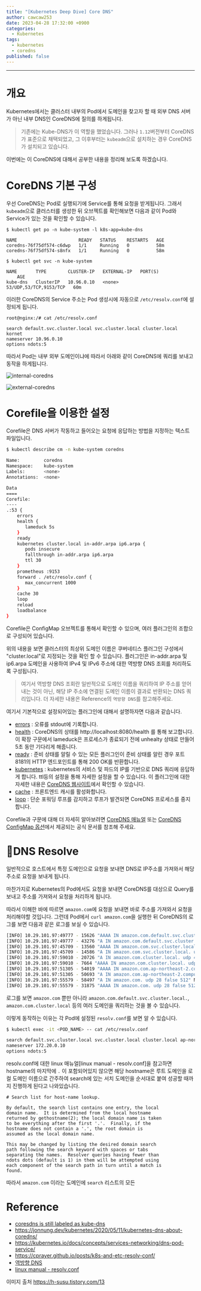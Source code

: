 ```yaml
---
title: "[Kubernetes Deep Dive] Core DNS"
author: cawcaw253
date: 2023-04-28 17:32:00 +0900
categories:
  - Kubernetes
tags:
  - kubernetes
  - coredns
published: false
---
```


---
# 개요

Kubernetes에서는 클러스터 내부의 Pod에서 도메인을 찾고자 할 때 외부 DNS 서버가 아닌 내부 DNS인 CoreDNS에 질의를 하게됩니다.

> 기존에는 Kube-DNS가 이 역할을 했었습니다. 그러나 `1.12`버전부터 CoreDNS가 표준으로 채택되었고, 그 이후부터는 `kubeadm`으로 설치하는 경우 CoreDNS가 설치되고 있습니다.

이번에는 이 CoreDNS에 대해서 공부한 내용을 정리해 보도록 하겠습니다.

# CoreDNS 기본 구성

우선 CoreDNS는 Pod로 실행되기에 Service를 통해 요청을 받게됩니다. 그래서 `kubeadm`으로  클러스터를 생성한 뒤 오브젝트를 확인해보면 다음과 같이 Pod와 Service가 있는 것을 확인할 수 있습니다.

```
$ kubectl get po -n kube-system -l k8s-app=kube-dns

NAME                       READY   STATUS    RESTARTS   AGE
coredns-76f75df574-c6dwp   1/1     Running   0          58m
coredns-76f75df574-s8nfx   1/1     Running   0          58m

$ kubectl get svc -n kube-system

NAME       TYPE        CLUSTER-IP   EXTERNAL-IP   PORT(S)                  AGE
kube-dns   ClusterIP   10.96.0.10   <none>        53/UDP,53/TCP,9153/TCP   60m
```

이러한 CoreDNS의 Service 주소는 Pod 생성시에 자동으로 `/etc/resolv.conf`에 설정되게 됩니다.

```
root@nginx:/# cat /etc/resolv.conf 

search default.svc.cluster.local svc.cluster.local cluster.local kornet
nameserver 10.96.0.10
options ndots:5
```

따라서 Pod는 내부 외부 도메인이냐에 따라서 아래와 같이 CoreDNS에 쿼리를 보내고 동작을 하게됩니다.

![internal-coredns](posts/20240428/coredns.png)

![external-coredns](posts/20240428/coredns-external.png)

# Corefile을 이용한 설정

Corefile은 DNS 서버가 작동하고 들어오는 요청에 응답하는 방법을 지정하는 텍스트 파일입니다.

```bash
$ kubectl describe cm -n kube-system coredns

Name:         coredns
Namespace:    kube-system
Labels:       <none>
Annotations:  <none>

Data
====
Corefile:
----
.:53 {
    errors
    health {
       lameduck 5s
    }
    ready
    kubernetes cluster.local in-addr.arpa ip6.arpa {
       pods insecure
       fallthrough in-addr.arpa ip6.arpa
       ttl 30
    }
    prometheus :9153
    forward . /etc/resolv.conf {
       max_concurrent 1000
    }
    cache 30
    loop
    reload
    loadbalance
}
```

Corefile은 ConfigMap 오브젝트를 통해서 확인할 수 있으며, 여러 플러그인의 조합으로 구성되어 있습니다.

위의 내용을 보면 클러스터의 최상위 도메인 이름은 쿠버네티스 플러그인 구성에서 "cluster.local"로 지정되는 것을 확인 할 수 있습니다. 플러그인은 in-addr.arpa 및 ip6.arpa 도메인을 사용하여 IPv4 및 IPv6 주소에 대한 역방향 DNS 조회를 처리하도록 구성됩니다.

> 여기서 역방향 DNS 조회란 일반적으로 도메인 이름을 쿼리하여 IP 주소를 얻어내는 것이 아닌, 해당 IP 주소에 연결된 도메인 이름이 결과로 반환되는 DNS 쿼리입니다.
> 더 자세한 내용은 Reference의 `역방향 DNS`를 참고해주세요.

여기서 기본적으로 설정되어있는 플러그인에 대해서 설명하자면 다음과 같습니다.

- [errors](https://coredns.io/plugins/errors/) : 오류를 stdout에 기록합니다.
- [health](https://coredns.io/plugins/health/) : CoreDNS의 상태를 http://localhost:8080/health 를 통해 보고합니다. 이 확장 구문에서 lameduck은 프로세스가 종료되기 전에 unhealty 상태로 만들어 5초 동안 기다리게 해줍니다.
- [ready](https://coredns.io/plugins/ready/) : 준비 상태를 알릴 수 있는 모든 플러그인이 준비 상태를 알린 경우 포트 8181의 HTTP 엔드포인트를 통해 200 OK를 반환합니다.
- [kubernetes](https://coredns.io/plugins/kubernetes/) : kubernetes의 서비스 및 파드의 IP를 기반으로 DNS 쿼리에 응답하게 합니다. ttl등의 설정을 통해 자세한 설정을 할 수 있습니다.
  이 플러그인에 대한 자세한 내용은 [CoreDNS 웹사이트](https://coredns.io/plugins/kubernetes/)에서 확인할 수 있습니다.
- [cache](https://coredns.io/plugins/cache/) : 프론트엔드 캐시를 활성화합니다.  
- [loop](https://coredns.io/plugins/loop/) : 단순 포워딩 루프를 감지하고 루프가 발견되면 CoreDNS 프로세스를 중지합니다.  

Corefile과 구문에 대해 더 자세히 알아보려면 [CoreDNS 매뉴얼](https://coredns.io/manual/toc/) 또는 [CoreDNS ConfigMap 옵션](https://kubernetes.io/docs/tasks/administer-cluster/dns-custom-nameservers/#coredns-configmap-options)에서 제공되는 공식 문서를 참조해 주세요.


# DNS Resolve

일반적으로 호스트에서 특정 도메인으로 요청을 보내면 DNS로 IP주소를 가져와서 해당 주소로 요청을 보내게 됩니다.

마찬가지로 Kubernetes의 Pod에서도 요청을 보내면 CoreDNS를 대상으로 Query를 보내고 주소를 가져와서 요청을 처리하게 됩니다.

따라서 이해한 바에 따르면 `amazon.com`에 요청을 보내면 바로 주소를 가져와서 요청을 처리해야할 것입니다. 그런데 Pod에서 `curl amazon.com`을 실행한 뒤 CoreDNS의 로그를 보면 다음과 같은 로그를 보실 수 있습니다.

```bash
[INFO] 10.29.101.97:49777 - 15626 "AAAA IN amazon.com.default.svc.cluster.local. udp 54 false 512" NXDOMAIN qr,aa,rd 147 0.000245472s
[INFO] 10.29.101.97:49777 - 43276 "A IN amazon.com.default.svc.cluster.local. udp 54 false 512" NXDOMAIN qr,aa,rd 147 0.000376412s
[INFO] 10.29.101.97:45709 - 13560 "AAAA IN amazon.com.svc.cluster.local. udp 46 false 512" NXDOMAIN qr,aa,rd 139 0.000214814s
[INFO] 10.29.101.97:45709 - 14586 "A IN amazon.com.svc.cluster.local. udp 46 false 512" NXDOMAIN qr,aa,rd 139 0.000286298s
[INFO] 10.29.101.97:59010 - 20726 "A IN amazon.com.cluster.local. udp 42 false 512" NXDOMAIN qr,aa,rd 135 0.000150982s
[INFO] 10.29.101.97:59010 - 7664 "AAAA IN amazon.com.cluster.local. udp 42 false 512" NXDOMAIN qr,aa,rd 135 0.00031106s
[INFO] 10.29.101.97:51305 - 54019 "AAAA IN amazon.com.ap-northeast-2.compute.internal. udp 60 false 512" NXDOMAIN qr,rd,ra 183 0.001475703s
[INFO] 10.29.101.97:51305 - 50693 "A IN amazon.com.ap-northeast-2.compute.internal. udp 60 false 512" NXDOMAIN qr,rd,ra 183 0.001544829s
[INFO] 10.29.101.97:55579 - 58497 "A IN amazon.com. udp 28 false 512" NOERROR qr,rd,ra 106 0.001595382s
[INFO] 10.29.101.97:55579 - 31875 "AAAA IN amazon.com. udp 28 false 512" NOERROR qr,rd,ra 125 0.00166369s
```

로그를 보면 `amazon.com` 뿐만 아니라 `amazon.com.default.svc.cluster.local.`, `amazon.com.cluster.local` 등의 여러 도메인을 쿼리하는 것을 볼 수 있습니다.

이렇게 동작하는 이유는 각 Pod에 설정된 `resolv.conf`를 보면 알 수 있습니다.

```bash
$ kubectl exec -it <POD_NAME> -- cat /etc/resolv.conf

search default.svc.cluster.local svc.cluster.local cluster.local ap-northeast-2.compute.internal
nameserver 172.20.0.10
options ndots:5
```

resolv.conf에 대한 linux 매뉴얼[linux manual - resolv.conf]을 참고하면 hostname의 마지막에 `.` 이 포함되어있지 않으면 해당 hostname은 루트 도메인을 로컬 도메인 이름으로 간주하여 search에 있는 서치 도메인을 순서대로 붙여 성공할 때까지 진행하게 된다고 나와있습니다.

```
# Search list for host-name lookup.

By default, the search list contains one entry, the local
domain name.  It is determined from the local hostname
returned by gethostname(2); the local domain name is taken
to be everything after the first '.'.  Finally, if the
hostname does not contain a '.', the root domain is
assumed as the local domain name.

This may be changed by listing the desired domain search
path following the search keyword with spaces or tabs
separating the names.  Resolver queries having fewer than
ndots dots (default is 1) in them will be attempted using
each component of the search path in turn until a match is
found.
```

따라서 `amazon.com` 이라는 도메인에 `search` 리스트의 모든 
# Reference
- [coresdns is still labeled as kube-dns](https://github.com/coredns/deployment/issues/116)
- https://jonnung.dev/kubernetes/2020/05/11/kubernetes-dns-about-coredns/
- https://kubernetes.io/docs/concepts/services-networking/dns-pod-service/
- https://cprayer.github.io/posts/k8s-and-etc-resolv-conf/
- [역방향 DNS](https://powerdmarc.com/ko/what-are-reverse-dns-records/)
- [linux manual - resolv.conf](https://www.man7.org/linux/man-pages/man5/resolv.conf.5.html)


이미지 출처
https://h-susu.tistory.com/13